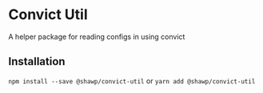 # Convict Util

A helper package for reading configs in using convict

## Installation

`npm install --save @shawp/convict-util`
or
`yarn add @shawp/convict-util`

